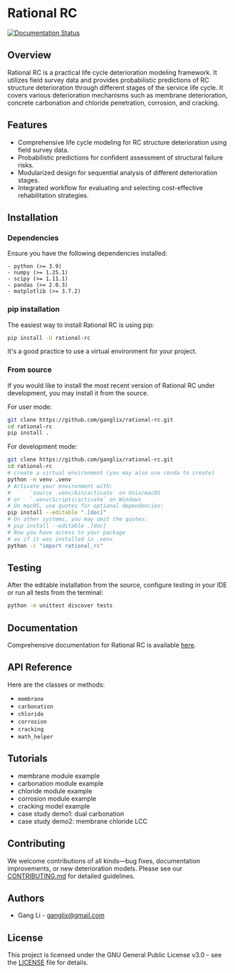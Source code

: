 
# Rational RC

[![Documentation Status](https://readthedocs.org/projects/rational-rc/badge/?version=latest)](https://rational-rc.readthedocs.io/en/latest/?badge=latest)

## Overview

Rational RC is a practical life cycle deterioration modeling framework. It utilizes field survey data and provides probabilistic predictions of RC structure deterioration through different stages of the service life cycle. It covers various deterioration mechanisms such as membrane deterioration, concrete carbonation and chloride penetration, corrosion, and cracking.

## Features

- Comprehensive life cycle modeling for RC structure deterioration using field survey data.
- Probabilistic predictions for confident assessment of structural failure risks.
- Modularized design for sequential analysis of different deterioration stages.
- Integrated workflow for evaluating and selecting cost-effective rehabilitation strategies.

## Installation

### Dependencies

Ensure you have the following dependencies installed:

```plaintext
- python (>= 3.9)
- numpy (>= 1.25.1)
- scipy (>= 1.11.1)
- pandas (>= 2.0.3)
- matplotlib (>= 3.7.2)
```

### pip installation

The easiest way to install Rational RC is using pip:

```bash
pip install -U rational-rc
```

It's a good practice to use a virtual environment for your project.

### From source

If you would like to install the most recent version of Rational RC under development, you may install it from the source.

For user mode:

```bash
git clone https://github.com/ganglix/rational-rc.git
cd rational-rc
pip install .
```

For development mode:

```bash
git clone https://github.com/ganglix/rational-rc.git
cd rational-rc
# create a virtual environment (you may also use conda to create)
python -m venv .venv
# Activate your environment with:
#      `source .venv/bin/activate` on Unix/macOS
# or   `.venv\Scripts\activate` on Windows
# On macOS, use quotes for optional dependencies:
pip install --editable ".[doc]"
# On other systems, you may omit the quotes:
# pip install --editable .[doc]
# Now you have access to your package
# as if it was installed in .venv
python -c "import rational_rc"
```

## Testing

After the editable installation from the source, configure testing in your IDE or run all tests from the terminal:

```bash
python -m unittest discover tests
```

## Documentation

Comprehensive documentation for Rational RC is available [here](https://rational-rc.readthedocs.io/en/latest/).

## API Reference

Here are the classes or methods:

- `membrane`
- `carbonation`
- `chloride`
- `corrosion`
- `cracking`
- `math_helper`

## Tutorials

- membrane module example
- carbonation module example
- chloride module example
- corrosion module example
- cracking model example
- case study demo1: dual carbonation
- case study demo2: membrane chloride LCC

## Contributing

We welcome contributions of all kinds—bug fixes, documentation improvements, or new deterioration models. Please see our [CONTRIBUTING.md](CONTRIBUTING.md) for detailed guidelines.

## Authors

- Gang Li - [ganglix@gmail.com](mailto:ganglix@gmail.com)

## License

This project is licensed under the GNU General Public License v3.0 - see the [LICENSE](LICENSE.txt) file for details.
